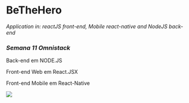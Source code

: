 # BeTheHero
<i>Application in: reactJS front-end, Mobile react-native and NodeJS back-end</i>
<i><h3>Semana 11 Omnistack</h3></i>
<p>Back-end em NODE.JS</p>
<p>Front-end Web em React.JSX </p>
<p>Front-end Mobile em React-Native </p>

 
<img src={https://raw.githubusercontent.com/MonteiroPena/BeTheHero/master/frontend/src/assets/logo.svg}/>
